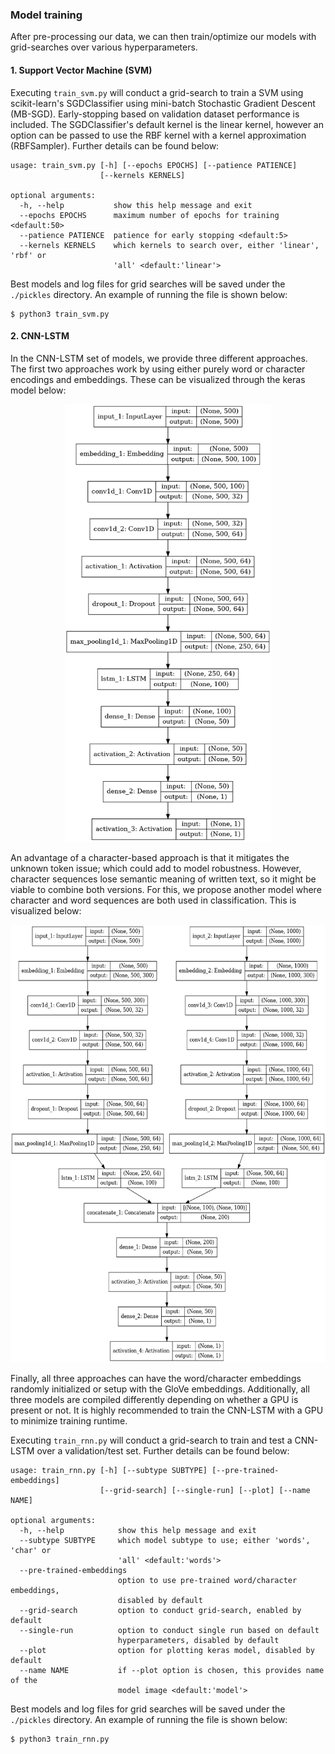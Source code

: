 ### Model training

After pre-processing our data, we can then train/optimize our models with grid-searches over various hyperparameters.

#### 1. Support Vector Machine (SVM)

Executing `train_svm.py` will conduct a grid-search to train a SVM using scikit-learn's SGDClassifier using mini-batch Stochastic Gradient Descent (MB-SGD). Early-stopping based on validation dataset performance is included. The SGDClassifier's default kernel is the linear kernel, however an option can be passed to use the RBF kernel with a kernel approximation (RBFSampler). Further details can be found below:

```
usage: train_svm.py [-h] [--epochs EPOCHS] [--patience PATIENCE]
                    [--kernels KERNELS]

optional arguments:
  -h, --help           show this help message and exit
  --epochs EPOCHS      maximum number of epochs for training <default:50>
  --patience PATIENCE  patience for early stopping <default:5>
  --kernels KERNELS    which kernels to search over, either 'linear', 'rbf' or
                       'all' <default:'linear'>
```

Best models and log files for grid searches will be saved under the `./pickles` directory. An example of running the file is shown below:

```
$ python3 train_svm.py
```

#### 2. CNN-LSTM

In the CNN-LSTM set of models, we provide three different approaches. The first two approaches work by using either purely word or character encodings and embeddings. These can be visualized through the keras model below:

<p align="center">
<img src="/img/model.png" height="700">
</p>

An advantage of a character-based approach is that it mitigates the unknown token issue; which could add to model robustness. However, character sequences lose semantic meaning of written text, so it might be viable to combine both versions. For this, we propose another model where character and word sequences are both used in classification. This is visualized below:

<p align="center">
<img src="/img/model_combined.png" height="700">
</p>

Finally, all three approaches can have the word/character embeddings randomly initialized or setup with the GloVe embeddings. Additionally, all three models are compiled differently depending on whether a GPU is present or not. It is highly recommended to train the CNN-LSTM with a GPU to minimize training runtime.

Executing `train_rnn.py` will conduct a grid-search to train and test a CNN-LSTM over a validation/test set. Further details can be found below:

```
usage: train_rnn.py [-h] [--subtype SUBTYPE] [--pre-trained-embeddings]
                    [--grid-search] [--single-run] [--plot] [--name NAME]

optional arguments:
  -h, --help            show this help message and exit
  --subtype SUBTYPE     which model subtype to use; either 'words', 'char' or
                        'all' <default:'words'>
  --pre-trained-embeddings
                        option to use pre-trained word/character embeddings,
                        disabled by default
  --grid-search         option to conduct grid-search, enabled by default
  --single-run          option to conduct single run based on default
                        hyperparameters, disabled by default
  --plot                option for plotting keras model, disabled by default
  --name NAME           if --plot option is chosen, this provides name of the
                        model image <default:'model'>
```

Best models and log files for grid searches will be saved under the `./pickles` directory. An example of running the file is shown below:

```
$ python3 train_rnn.py
```
